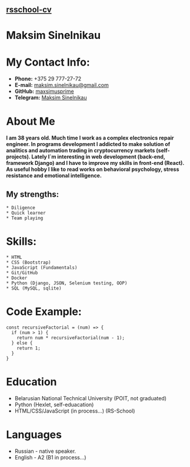 [rsschool-cv](https://github.com/maxsimusprime/rsschool-cv)
----
# Maksim Sinelnikau
# My Contact Info:
* __Phone:__ +375 29 777-27-72
* __E-mail:__ [maksim.sinelnikau@gmail.com](mailto:maksim.sinelnikau@gmail.com)
* __GitHub:__ [maxsimusprime](https://github.com/maxsimusprime)
* __Telegram:__ [Maksim Sinelnikau](https://t.me/Ox4d6178)
# About Me
#### I am 38 years old. Much time I work as a сomplex electronics repair engineer. In programs development I addicted to make solution of analitics and automation trading in cryptocurrency markets (self-projects). Lately I`m  interesting in web development (back-end, framework Django) and I have to improve my skills in front-end (React). As useful hobby I like to read works on behavioral psychology, stress resistance and emotional intelligence.

## My strengths:
    * Diligence
    * Quick learner
    * Team playing


# Skills:
    * HTML
    * CSS (Bootstrap)
    * JavaScript (Fundamentals)
    * Git/GitHub
    * Docker
    * Python (Django, JSON, Selenium testing, OOP)
    * SQL (MySQL, sqlite)

# Code Example:
```
const recursiveFactorial = (num) => {
  if (num > 1) {
    return num * recursiveFactorial(num - 1);
  } else {
    return 1;
  }
}
```
# Education
* Belarusian National Technical University (POIT, not graduated)
* Python (Hexlet, self-eduacation)
* HTML/CSS/JavaScript (in process…) (RS-School)

# Languages
* Russian - native speaker.
* English - A2 (B1 in process…)
